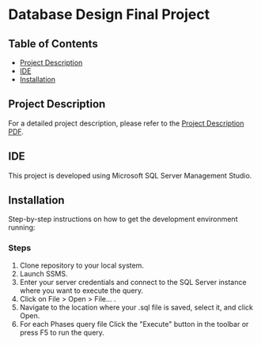 # Database Design Final Project

## Table of Contents
- [Project Description](#project-description)
- [IDE](#ide)
- [Installation](#installation)

## Project Description
For a detailed project description, please refer to the [Project Description PDF](./Final%20Project%20.pdf).

## IDE
This project is developed using Microsoft SQL Server Management Studio.

## Installation
Step-by-step instructions on how to get the development environment running:

### Steps
1. Clone repository to your local system.
2. Launch SSMS.
3. Enter your server credentials and connect to the SQL Server instance where you want to execute the query.
4. Click on File > Open > File... .
5. Navigate to the location where your .sql file is saved, select it, and click Open.
6. For each Phases query file Click the "Execute" button in the toolbar or press F5 to run the query.
